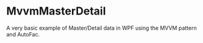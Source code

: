 # MvvmMasterDetail

A very basic example of Master/Detail data in WPF using the MVVM pattern and AutoFac.
